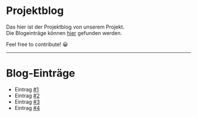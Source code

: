 # Projektblog

Das hier ist der Projektblog von unserem Projekt.  
Die Blogeinträge können [hier](https://github.com/green-sprout/blog/discussions) gefunden werden.

Feel free to contribute! 😀

---
# Blog-Einträge
- Eintrag [#1](https://github.com/green-sprout/blog/discussions/1) 
- Eintrag [#2](https://github.com/green-sprout/blog/discussions/3)
- Eintrag [#3](https://github.com/green-sprout/blog/discussions/4)
- Eintrag [#4](https://github.com/green-sprout/blog/discussions/5)
